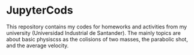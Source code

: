 # JupyterCods
This repository contains my codes for homeworks and activities from my university (Universidad Industrial de Santander).  The mainly topics are about basic physiscss as the colisions of two masses, the parabolic shot, and the average velocity.
